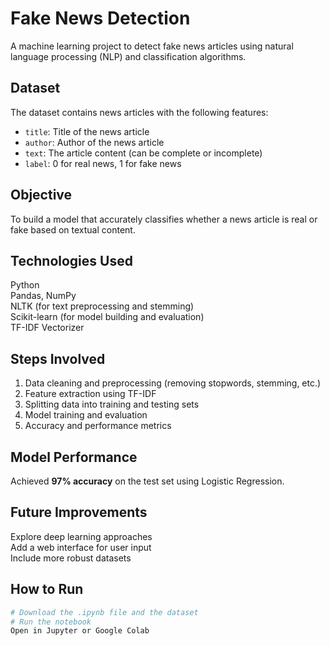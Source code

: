# Fake News Detection

A machine learning project to detect fake news articles using natural language processing (NLP) and classification algorithms.

## Dataset
The dataset contains news articles with the following features:
- `title`: Title of the news article
- `author`: Author of the news article
- `text`: The article content (can be complete or incomplete)
- `label`: 0 for real news, 1 for fake news

## Objective
To build a model that accurately classifies whether a news article is real or fake based on textual content.

## Technologies Used
Python  
Pandas, NumPy  
NLTK (for text preprocessing and stemming)  
Scikit-learn (for model building and evaluation)  
TF-IDF Vectorizer

## Steps Involved
1. Data cleaning and preprocessing (removing stopwords, stemming, etc.)
2. Feature extraction using TF-IDF
3. Splitting data into training and testing sets
4. Model training and evaluation
5. Accuracy and performance metrics

## Model Performance
Achieved **97% accuracy** on the test set using  Logistic Regression.

## Future Improvements
Explore deep learning approaches  
Add a web interface for user input  
Include more robust datasets

## How to Run
```bash
# Download the .ipynb file and the dataset
# Run the notebook
Open in Jupyter or Google Colab
